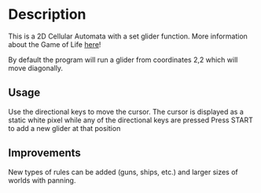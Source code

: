 # Description

This is a 2D Cellular Automata with a set glider function. More information about the Game of Life [here](http://mathworld.wolfram.com/GameofLife.html)!

By default the program will run a glider from coordinates 2,2 which will move diagonally.

## Usage

Use the directional keys to move the cursor.
The cursor is displayed as a static white pixel while any of the directional keys are pressed
Press START to add a new glider at that position

## Improvements

New types of rules can be added (guns, ships, etc.) and larger sizes of worlds with panning.